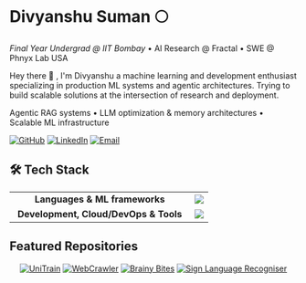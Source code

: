# Divyanshu Suman 🌕

_Final Year Undergrad @ IIT Bombay_ • AI Research @ Fractal • SWE @ Phnyx Lab USA


Hey there 👋 , I'm Divyanshu a machine learning and development enthusiast specializing in production ML systems and agentic architectures. Trying to build scalable solutions at the intersection of research and deployment.

Agentic RAG systems  • LLM optimization & memory architectures  • Scalable ML infrastructure

[![GitHub](https://img.shields.io/badge/GitHub-enigmax86-181717?style=flat&logo=github)](https://github.com/enigmax86)
[![LinkedIn](https://img.shields.io/badge/LinkedIn-indivyanshusuman-0A66C2?style=flat&logo=linkedin)](https://linkedin.com/in/divyanshusuman)
[![Email](https://img.shields.io/badge/Email-divyanshusuman45@gmail.com-D14836?style=flat&logo=gmail)](mailto:divyanshusuman45@gmail.com)

<!--
## Technical Skills

<p align="center">
  <a href="https://skillicons.dev">
    <img src="https://skillicons.dev/icons?i=python,c,cpp,java,bash,html,css,bootstrap,js,react,fastapi,flask,django,pytorch,git,githubactions,gitlab,linux,aws,dynamodb,azure,mysql,latex,anaconda,grafana,mongodb,mysql,nginx,postman,redis,sklearn,wasm,tensorflow,selenium,sqlite,opencv " />
  </a>
</p>
-->

## 🛠️ Tech Stack

<table>
<tr>
  <td width="300" , align = "center"><strong>Languages & ML frameworks</strong></td>
  <td>
    <a href="https://skillicons.dev"><img src="https://skillicons.dev/icons?i=python,pytorch,tensorflow,sklearn,opencv,cpp,c,java,bash&perline=9" />
    </a>
  </td>
</tr>
<tr>
  <td width="300" , align="center"><strong>Development, Cloud/DevOps & Tools</strong></td>
  <td>
    <a href="https://skillicons.dev">
      <img src="https://skillicons.dev/icons?i=react,fastapi,flask,django,html,css,js,aws,azure,docker,git,github,linux,mysql,mongodb,redis,selenium,postman&perline=10" />
    </a>
  </td>
</tr>
</table>

<!-- Top languages -----------------------------------------------------> 
<!-- <p align="center">
  <img src="https://github-readme-stats.vercel.app/api/top-langs/?username=enigmax86&layout=compact&theme=radical" alt="Top Languages">
</p> -->


<!-- Contribution Graph ---------------------------------------------------------------->
<!--
<p align="center">
  <img src="https://github-readme-activity-graph.vercel.app/graph?username=enigmax86&theme=react-dark" alt="Activity Graph">
</p>
-->

<!-- v1 : Merko ( Greenish tint theme ) -->
<!--
## Featured Repositories

<div align="center">
  
[![UniTrain](https://github-readme-stats.vercel.app/api/pin/?username=enigmax86&repo=UniTrain&theme=merko&show_owner=false)](https://github.com/enigmax86/UniTrain)
[![WebCrawler](https://github-readme-stats.vercel.app/api/pin/?username=enigmax86&repo=WebCrawler&theme=merko)](https://github.com/enigmax86/WebCrawler)
[![Brainy Bites](https://github-readme-stats.vercel.app/api/pin/?username=enigmax86&repo=brainy-bites-full-stack&theme=merko)](https://github.com/enigmax86/brainy-bites-full-stack)
[![Sign Language Recogniser](https://github-readme-stats.vercel.app/api/pin/?username=enigmax86&repo=SignLanguageRecogniser&theme=merko)](https://github.com/enigmax86/SignLanguageRecogniser)

</div> 
-->


## Featured Repositories

<div align="center">
  
[![UniTrain](https://github-readme-stats.vercel.app/api/pin/?username=enigmax86&repo=UniTrain&theme=dark&show_owner=false)](https://github.com/enigmax86/UniTrain)
[![WebCrawler](https://github-readme-stats.vercel.app/api/pin/?username=enigmax86&repo=WebCrawler&theme=dark)](https://github.com/enigmax86/WebCrawler)
[![Brainy Bites](https://github-readme-stats.vercel.app/api/pin/?username=enigmax86&repo=brainy-bites-full-stack&theme=dark)](https://github.com/enigmax86/brainy-bites-full-stack)
[![Sign Language Recogniser](https://github-readme-stats.vercel.app/api/pin/?username=enigmax86&repo=SignLanguageRecogniser&theme=dark)](https://github.com/enigmax86/SignLanguageRecogniser)

</div>



<!--
## 🎨 Theme Comparison (UniTrain)

<div align="center">

### Default
<img src="https://github-readme-stats.vercel.app/api/pin/?username=enigmax86&repo=UniTrain&theme=default" />

### Transparent
<img src="https://github-readme-stats.vercel.app/api/pin/?username=enigmax86&repo=UniTrain&theme=transparent" />

### Dark
<img src="https://github-readme-stats.vercel.app/api/pin/?username=enigmax86&repo=UniTrain&theme=dark" />

### Radical (Current)
<img src="https://github-readme-stats.vercel.app/api/pin/?username=enigmax86&repo=UniTrain&theme=radical" />

### Merko
<img src="https://github-readme-stats.vercel.app/api/pin/?username=enigmax86&repo=UniTrain&theme=merko" />

### Gruvbox
<img src="https://github-readme-stats.vercel.app/api/pin/?username=enigmax86&repo=UniTrain&theme=gruvbox" />

### Tokyo Night
<img src="https://github-readme-stats.vercel.app/api/pin/?username=enigmax86&repo=UniTrain&theme=tokyonight" />

### One Dark
<img src="https://github-readme-stats.vercel.app/api/pin/?username=enigmax86&repo=UniTrain&theme=onedark" />

### Cobalt
<img src="https://github-readme-stats.vercel.app/api/pin/?username=enigmax86&repo=UniTrain&theme=cobalt" />

### Synthwave
<img src="https://github-readme-stats.vercel.app/api/pin/?username=enigmax86&repo=UniTrain&theme=synthwave" />

### High Contrast
<img src="https://github-readme-stats.vercel.app/api/pin/?username=enigmax86&repo=UniTrain&theme=highcontrast" />

### Dracula
<img src="https://github-readme-stats.vercel.app/api/pin/?username=enigmax86&repo=UniTrain&theme=dracula" />

</div>

-->




<!--
**enigmax86/enigmax86** is a ✨ _special_ ✨ repository because its `README.md` (this file) appears on your GitHub profile.

Here are some ideas to get you started:

- 🔭 I’m currently working on ...
- 🌱 I’m currently learning ...
- 👯 I’m looking to collaborate on ...
- 🤔 I’m looking for help with ...
- 💬 Ask me about ...
- 📫 How to reach me: ...
- 😄 Pronouns: ...
- ⚡ Fun fact: ...
-->
